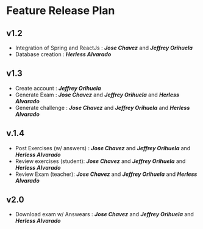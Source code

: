 # **Feature Release Plan**

## **v1.2**
* Integration of Spring and ReactJs : ***Jose Chavez*** and ***Jeffrey Orihuela***
*  Database creation : ***Herless Alvarado***
## **v1.3**
* Create account : ***Jeffrey Orihuela***
* Generate Exam : ***Jose Chavez*** and ***Jeffrey Orihuela*** and ***Herless Alvarado***
* Generate challenge : ***Jose Chavez*** and ***Jeffrey Orihuela*** and ***Herless Alvarado***

## **v.1.4**
* Post Exercises (w/ answers) : ***Jose Chavez*** and ***Jeffrey Orihuela*** and ***Herless Alvarado***
* Review exercises (student): ***Jose Chavez*** and ***Jeffrey Orihuela*** and ***Herless Alvarado***
* Review Exam (teacher): ***Jose Chavez*** and ***Jeffrey Orihuela*** and ***Herless Alvarado***

## **v2.0**
* Download exam w/ Answears : ***Jose Chavez*** and ***Jeffrey Orihuela*** and ***Herless Alvarado***

